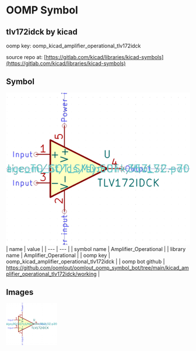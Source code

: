 # OOMP Symbol  
## tlv172idck  by kicad  
  
oomp key: oomp_kicad_amplifier_operational_tlv172idck  
  
source repo at: [https://gitlab.com/kicad/libraries/kicad-symbols](https://gitlab.com/kicad/libraries/kicad-symbols)  
## Symbol  
  
[![working.png](working_600.png)](working.png)  
| name | value | 
| --- | --- | 
| symbol name | Amplifier_Operational | 
| library name | Amplifier_Operational | 
| oomp key | oomp_kicad_amplifier_operational_tlv172idck | 
| oomp bot github | https://github.com/oomlout/oomlout_oomp_symbol_bot/tree/main/kicad_amplifier_operational_tlv172idck/working | 
## Images  
  
[![working.png](working_140.png)](working.png)  
